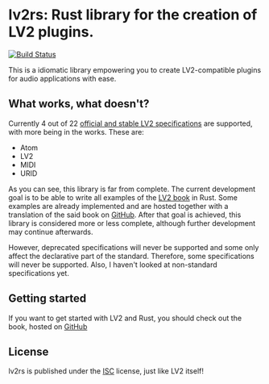 # lv2rs: Rust library for the creation of LV2 plugins.

[![Build Status](https://travis-ci.com/Janonard/lv2rs.svg?branch=master)](https://travis-ci.com/Janonard/lv2rs)

This is a idiomatic library empowering you to create LV2-compatible plugins for audio applications with ease.

## What works, what doesn't?

Currently 4 out of 22 [official and stable LV2 specifications](http://lv2plug.in/ns/) are
supported, with more being in the works. These are:

* Atom
* LV2
* MIDI
* URID

As you can see, this library is far from complete. The current development goal is to be able to write all examples of the [LV2 book](http://lv2plug.in/book/) in Rust. Some examples are already implemented and are hosted together with a translation of the said book on [GitHub](https://janonard.github.io/lv2rs-book/). After that goal is achieved, this library is considered more or less complete, although further development may continue afterwards.

However, deprecated specifications will never be supported and some only affect the declarative part of the standard. Therefore, some specifications will never be supported. Also, I haven't looked at non-standard specifications yet.

## Getting started

If you want to get started with LV2 and Rust, you should check out the book, hosted on [GitHub](https://github.com/Janonard/lv2rs-book)

## License

lv2rs is published under the [ISC](https://opensource.org/licenses/ISC) license, just like LV2 itself!